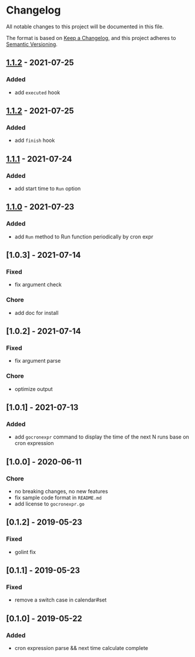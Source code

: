 # Changelog

All notable changes to this project will be documented in this file.

The format is based on [Keep a Changelog](https://keepachangelog.com/en/1.0.0/), and this project adheres
to [Semantic Versioning](https://semver.org/spec/v2.0.0.html).

## [1.1.2] - 2021-07-25

### Added

- add `executed` hook

## [1.1.2] - 2021-07-25

### Added

- add `finish` hook

## [1.1.1] - 2021-07-24

### Added

- add start time to `Run` option

## [1.1.0] - 2021-07-23

### Added

- add `Run` method to Run function periodically by cron expr

## [1.0.3] - 2021-07-14

### Fixed

- fix argument check

### Chore

- add doc for install

## [1.0.2] - 2021-07-14

### Fixed

- fix argument parse

### Chore

- optimize output

## [1.0.1] - 2021-07-13

### Added

- add `gocronexpr` command to display the time of the next N runs base on cron expression

## [1.0.0] - 2020-06-11

### Chore

- no breaking changes, no new features
- fix sample code format in `README.md`
- add license to `gocronexpr.go`

## [0.1.2] - 2019-05-23

### Fixed

- golint fix

## [0.1.1] - 2019-05-23

### Fixed

- remove a switch case in calendar#set

## [0.1.0] - 2019-05-22

### Added

- cron expression parse && next time calculate complete

[1.1.3]: https://github.com/dongfg/gocronexpr/releases/tag/v1.1.3

[1.1.2]: https://github.com/dongfg/gocronexpr/releases/tag/v1.1.2

[1.1.1]: https://github.com/dongfg/gocronexpr/releases/tag/v1.1.1

[1.1.0]: https://github.com/dongfg/gocronexpr/releases/tag/v1.1.0